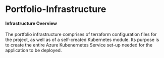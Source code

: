 # Portfolio-Infrastructure


#### Infrastructure Overview

The portfolio infrastructure comprises of terraform configuration files for the project, as well as of a self-created Kubernetes module.
Its purpose is to create the entire Azure Kubenernetes Service set-up needed for the application to be deployed.
